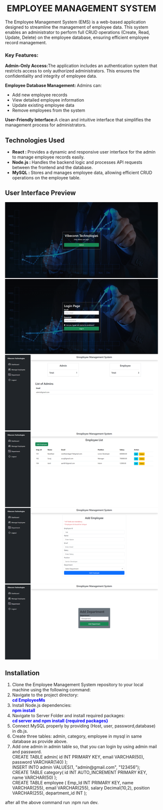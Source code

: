 <h1 style="text-align:center">EMPLOYEE MANAGEMENT SYSTEM</h1>
<p>The Employee Management System (EMS) is a web-based application designed to streamline the management of employee data. This system enables an administrator to perform full CRUD operations (Create, Read, Update, Delete) on the employee database, ensuring efficient employee record management.</p>

<h3>Key Features:</h3>
<p><span style="font-weight:bold">Admin-Only Access:</span>The application includes an authentication system that restricts access to only authorized administrators. This ensures the confidentiality and integrity of employee data.</p>
<p><span style="font-weight:bold">Employee Database Management: </span> Admins can:
<ul>
<li>Add new employee records</li>
<li>View detailed employee information</li>
<li>Update existing employee data</li>
<li>Remove employees from the system</li>
</ul>
</p>
<p><span style="font-weight:bold">User-Friendly Interface:</span>A clean and intuitive interface that simplifies the management process for administrators.</p>

<h2>Technologies Used</h2>
<ul>
<li><span style="font-weight:bold">React : </span>Provides a dynamic and responsive user interface for the admin to manage employee records easily.</li>
<li><span style="font-weight:bold">Node.js : </span>Handles the backend logic and processes API requests between the frontend and the database.</li>
<li><span style="font-weight:bold">MySQL : </span>Stores and manages employee data, allowing efficient CRUD operations on the employee table.</li>
</ul>

<h2>User Interface Preview</h2>
<img src="./public/images/Home-page.png" alt="Home Page">
<img src="./public/images/login-page.png" alt="Home Page">
<img src="./public/images/Dashboard-page.png" alt="Home Page">
<img src="./public/images/employees.png" alt="Home Page">
<img src="./public/images/Add-Employee-form.png" alt="Home Page">
<img src="./public/images/add-department-form.png" alt="Home Page">

<h2>Installation</h2>
<ol>
<li>Clone the Employee Management System repository to your local machine using the following command:<br>
<span></span>
</li>
<li>Navigate to the project directory:<br>
<span style="color:blue ;font-weight:bold"> cd EmployeeMs</span>
</li>
<li>Install Node.js dependencies:<br>
<span style="color:blue ;font-weight:bold"> npm install</span>
</li>
<li>Navigate to Server Folder and install required packages:<br>
<span style="color:blue ;font-weight:bold"> cd server and  npm install {required packages}</span>
</li>
</li>
<li>Connect MySQL properly by providing (Host, user, password,database) in db.js.
</li>
<li>Create three tables: admin, category, employee in mysql in same database as provide above.</li>
<li>Add one admin in admin table so, that you can login by using admin mail and password.</li>
<div>CREATE TABLE admin(
id INT PRIMARY KEY,
email VARCHAR(50),
password VARCHAR(140)
);</div>
<div>INSERT INTO admin VALUES(1, "admin@gmail.com", "123456");</div>
<div>CREATE TABLE category(
id INT AUTO_INCREMENT PRIMARY KEY,
name VARCHAR(50)
);</div>
<div>CREATE TABLE employee (
    Emp_Id INT PRIMARY KEY,
    name VARCHAR(255),
    email VARCHAR(255),
    salary Decimal(10,2),
    position VARCHAR(255),
    department_id INT
);</div>
</ol>

<p>after all the above command run :npm run dev.</p>
